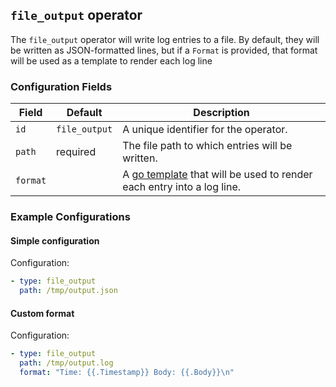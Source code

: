 ## `file_output` operator

The `file_output` operator will write log entries to a file. By default, they will be written as JSON-formatted lines, but if a `Format` is provided, that format will be used as a template to render each log line

### Configuration Fields

| Field    | Default       | Description |
| ---      | ---           | ---         |
| `id`     | `file_output` | A unique identifier for the operator. |
| `path`   | required      | The file path to which entries will be written. |
| `format` |               | A [go template](https://golang.org/pkg/text/template/) that will be used to render each entry into a log line. |


### Example Configurations

#### Simple configuration

Configuration:
```yaml
- type: file_output
  path: /tmp/output.json
```

#### Custom format

Configuration:
```yaml
- type: file_output
  path: /tmp/output.log
  format: "Time: {{.Timestamp}} Body: {{.Body}}\n"
```
